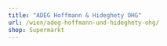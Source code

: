 ```yaml
---
title: "ADEG Hoffmann & Hideghety OHG"
url: /wien/adeg-hoffmann-und-hideghety-ohg/
shop: Supermarkt
---
```

